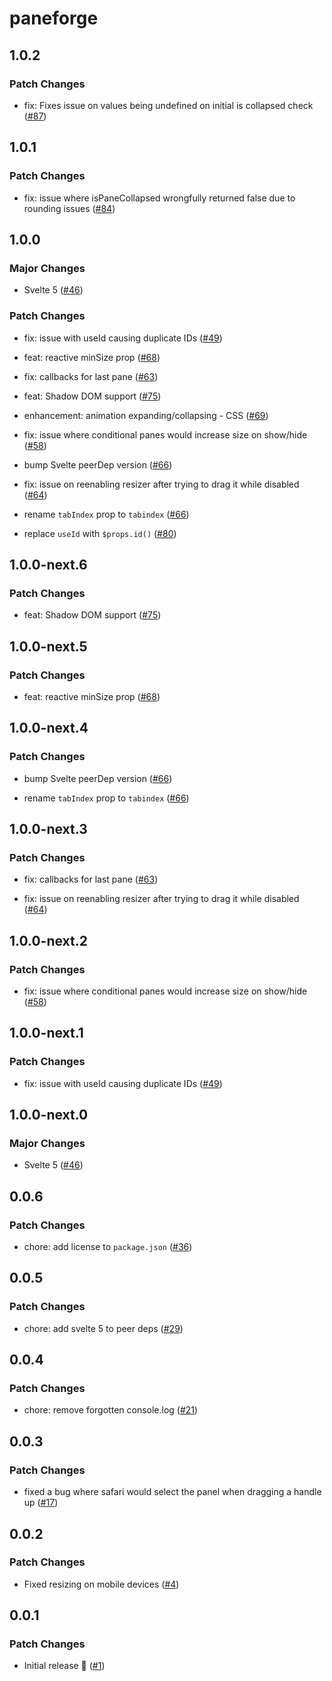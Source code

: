 # paneforge

## 1.0.2

### Patch Changes

- fix: Fixes issue on values being undefined on initial is collapsed check ([#87](https://github.com/svecosystem/paneforge/pull/87))

## 1.0.1

### Patch Changes

- fix: issue where isPaneCollapsed wrongfully returned false due to rounding issues ([#84](https://github.com/svecosystem/paneforge/pull/84))

## 1.0.0

### Major Changes

- Svelte 5 ([#46](https://github.com/svecosystem/paneforge/pull/46))

### Patch Changes

- fix: issue with useId causing duplicate IDs ([#49](https://github.com/svecosystem/paneforge/pull/49))

- feat: reactive minSize prop ([#68](https://github.com/svecosystem/paneforge/pull/68))

- fix: callbacks for last pane ([#63](https://github.com/svecosystem/paneforge/pull/63))

- feat: Shadow DOM support ([#75](https://github.com/svecosystem/paneforge/pull/75))

- enhancement: animation expanding/collapsing - CSS ([#69](https://github.com/svecosystem/paneforge/pull/69))

- fix: issue where conditional panes would increase size on show/hide ([#58](https://github.com/svecosystem/paneforge/pull/58))

- bump Svelte peerDep version ([#66](https://github.com/svecosystem/paneforge/pull/66))

- fix: issue on reenabling resizer after trying to drag it while disabled ([#64](https://github.com/svecosystem/paneforge/pull/64))

- rename `tabIndex` prop to `tabindex` ([#66](https://github.com/svecosystem/paneforge/pull/66))

- replace `useId` with `$props.id()` ([#80](https://github.com/svecosystem/paneforge/pull/80))

## 1.0.0-next.6

### Patch Changes

- feat: Shadow DOM support ([#75](https://github.com/svecosystem/paneforge/pull/75))

## 1.0.0-next.5

### Patch Changes

- feat: reactive minSize prop ([#68](https://github.com/svecosystem/paneforge/pull/68))

## 1.0.0-next.4

### Patch Changes

- bump Svelte peerDep version ([#66](https://github.com/svecosystem/paneforge/pull/66))

- rename `tabIndex` prop to `tabindex` ([#66](https://github.com/svecosystem/paneforge/pull/66))

## 1.0.0-next.3

### Patch Changes

- fix: callbacks for last pane ([#63](https://github.com/svecosystem/paneforge/pull/63))

- fix: issue on reenabling resizer after trying to drag it while disabled ([#64](https://github.com/svecosystem/paneforge/pull/64))

## 1.0.0-next.2

### Patch Changes

- fix: issue where conditional panes would increase size on show/hide ([#58](https://github.com/svecosystem/paneforge/pull/58))

## 1.0.0-next.1

### Patch Changes

- fix: issue with useId causing duplicate IDs ([#49](https://github.com/svecosystem/paneforge/pull/49))

## 1.0.0-next.0

### Major Changes

- Svelte 5 ([#46](https://github.com/svecosystem/paneforge/pull/46))

## 0.0.6

### Patch Changes

- chore: add license to `package.json` ([#36](https://github.com/svecosystem/paneforge/pull/36))

## 0.0.5

### Patch Changes

- chore: add svelte 5 to peer deps ([#29](https://github.com/svecosystem/paneforge/pull/29))

## 0.0.4

### Patch Changes

- chore: remove forgotten console.log ([#21](https://github.com/svecosystem/paneforge/pull/21))

## 0.0.3

### Patch Changes

- fixed a bug where safari would select the panel when dragging a handle up ([#17](https://github.com/svecosystem/paneforge/pull/17))

## 0.0.2

### Patch Changes

- Fixed resizing on mobile devices ([#4](https://github.com/svecosystem/paneforge/pull/4))

## 0.0.1

### Patch Changes

- Initial release 🎉 ([#1](https://github.com/svecosystem/paneforge/pull/1))
